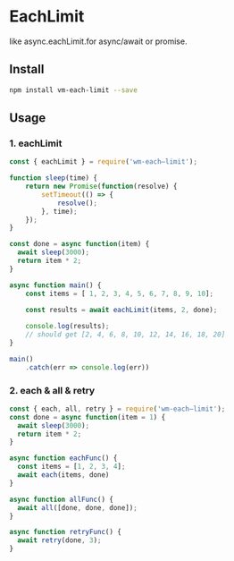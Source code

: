 # EachLimit
like async.eachLimit.for async/await or promise.

## Install

```bash
npm install vm-each-limit --save
```

## Usage



### 1. eachLimit

```javascript
const { eachLimit } = require('wm-each—limit');

function sleep(time) {
    return new Promise(function(resolve) {
        setTimeout(() => {
            resolve();
        }, time);
    });
}

const done = async function(item) {
  await sleep(3000);
  return item * 2;
}	

async function main() {
    const items = [ 1, 2, 3, 4, 5, 6, 7, 8, 9, 10];
  
    const results = await eachLimit(items, 2, done);

    console.log(results);
    // should get [2, 4, 6, 8, 10, 12, 14, 16, 18, 20]
}

main()
	.catch(err => console.log(err))
```



### 2. each & all & retry

```javascript
const { each, all, retry } = require('wm-each—limit');
const done = async function(item = 1) {
  await sleep(3000);
  return item * 2;
}	

async function eachFunc() {
  const items = [1, 2, 3, 4];
  await each(items, done)
}

async function allFunc() {
  await all([done, done, done]);
}

async function retryFunc() {
  await retry(done, 3);
}

```


